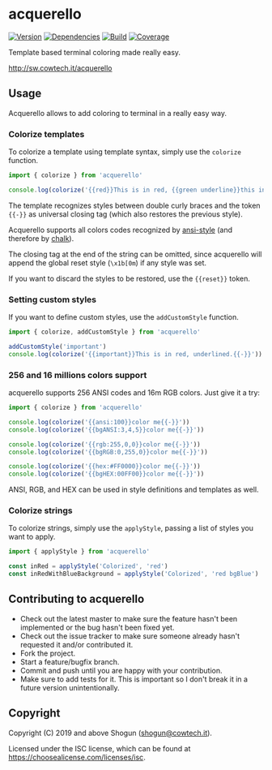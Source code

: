 # acquerello

[![Version](https://img.shields.io/npm/v/acquerello.svg)](https://npm.im/acquerello)
[![Dependencies](https://img.shields.io/librariesio/release/npm/acquerello)](https://libraries.io/npm/acquerello)
[![Build](https://github.com/ShogunPanda/acquerello/workflows/CI/badge.svg)](https://github.com/ShogunPanda/acquerello/actions?query=workflow%3ACI)
[![Coverage](https://img.shields.io/codecov/c/gh/ShogunPanda/acquerello?token=wUfs01bBGb)](https://codecov.io/gh/ShogunPanda/acquerello)

Template based terminal coloring made really easy.

http://sw.cowtech.it/acquerello

## Usage

Acquerello allows to add coloring to terminal in a really easy way.

### Colorize templates

To colorize a template using template syntax, simply use the `colorize` function.

```javascript
import { colorize } from 'acquerello'

console.log(colorize('{{red}}This is in red, {{green underline}}this in green underlined{{-}}, this in red again.'))
```

The template recognizes styles between double curly braces and the token `{{-}}` as universal closing tag (which also restores the previous style).

Acquerello supports all colors codes recognized by [ansi-style](https://npm.im/ansi-styles) (and therefore by [chalk](https://npm.im/chalk)).

The closing tag at the end of the string can be omitted, since acquerello will append the global reset style (`\x1b[0m`) if any style was set.

If you want to discard the styles to be restored, use the `{{reset}}` token.

### Setting custom styles

If you want to define custom styles, use the `addCustomStyle` function.

```javascript
import { colorize, addCustomStyle } from 'acquerello'

addCustomStyle('important')
console.log(colorize('{{important}}This is in red, underlined.{{-}}'))
```

### 256 and 16 millions colors support

acquerello supports 256 ANSI codes and 16m RGB colors. Just give it a try:

```javascript
import { colorize } from 'acquerello'

console.log(colorize('{{ansi:100}}color me{{-}}'))
console.log(colorize('{{bgANSI:3,4,5}}color me{{-}}'))

console.log(colorize('{{rgb:255,0,0}}color me{{-}}'))
console.log(colorize('{{bgRGB:0,255,0}}color me{{-}}'))

console.log(colorize('{{hex:#FF0000}}color me{{-}}'))
console.log(colorize('{{bgHEX:00FF00}}color me{{-}}'))
```

ANSI, RGB, and HEX can be used in style definitions and templates as well.

### Colorize strings

To colorize strings, simply use the `applyStyle`, passing a list of styles you want to apply.

```javascript
import { applyStyle } from 'acquerello'

const inRed = applyStyle('Colorized', 'red')
const inRedWithBlueBackground = applyStyle('Colorized', 'red bgBlue')
```

## Contributing to acquerello

- Check out the latest master to make sure the feature hasn't been implemented or the bug hasn't been fixed yet.
- Check out the issue tracker to make sure someone already hasn't requested it and/or contributed it.
- Fork the project.
- Start a feature/bugfix branch.
- Commit and push until you are happy with your contribution.
- Make sure to add tests for it. This is important so I don't break it in a future version unintentionally.

## Copyright

Copyright (C) 2019 and above Shogun (shogun@cowtech.it).

Licensed under the ISC license, which can be found at https://choosealicense.com/licenses/isc.
